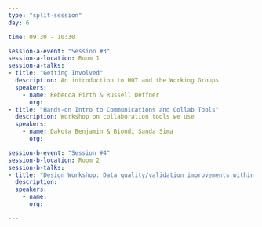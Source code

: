 ```yaml
---
type: "split-session"
day: 6

time: 09:30 - 10:30

session-a-event: "Session #3"
session-a-location: Room 1
session-a-talks:
- title: "Getting Involved"
  description: An introduction to HOT and the Working Groups
  speakers:
    - name: Rebecca Firth & Russell Deffner
      org:
- title: "Hands-on Intro to Communications and Collab Tools"
  description: Workshop on collaboration tools we use
  speakers:
    - name: Dakota Benjamin & Biondi Sanda Sima
      org:

session-b-event: "Session #4"
session-b-location: Room 2
session-b-talks:
- title: "Design Workshop: Data quality/validation improvements within TM/iD editor (validation experience recommended)"
  description:
  speakers:
    - name: 
      org:

---
```

